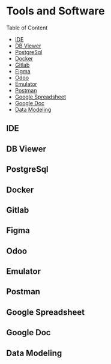 # Tools and Software

Table of Content
- [IDE](#ide)
- [DB Viewer](#db-viewer)
- [PostgreSql](#postgresql)
- [Docker](#docker)
- [Gitlab](#gitlab)
- [Figma](#figma)
- [Odoo](#odoo)
- [Emulator](#emulator)
- [Postman](#postman)
- [Google Spreadsheet](#spreadsheet)
- [Google Doc](#doc)
- [Data Modeling](#data-modeling)

<a name="ide"></a>
## IDE
<a name="db-viewer"></a>
## DB Viewer
<a name="postgresql"></a>
## PostgreSql
<a name="docker"></a>
## Docker
<a name="gitlab"></a>
## Gitlab
<a name="figma"></a>
## Figma
<a name="odoo"></a>
## Odoo
<a name="emulator"></a>
## Emulator
<a name="postman"></a>
## Postman
<a name="spreadsheet"></a>
## Google Spreadsheet
<a name="doc"></a>
## Google Doc
<a name="data-modeling"></a>
## Data Modeling



